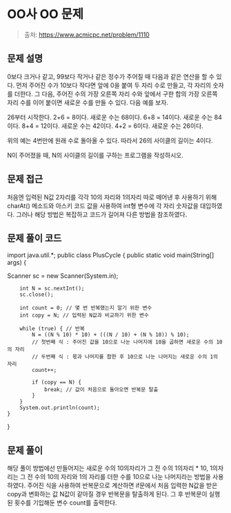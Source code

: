 # OO사 OO 문제

> 출처: https://www.acmicpc.net/problem/1110

## 문제 설명

0보다 크거나 같고, 99보다 작거나 같은 정수가 주어질 때 다음과 같은 연산을 할 수 있다. 먼저 주어진 수가 10보다 작다면 앞에 0을 붙여 두 자리 수로 만들고, 각 자리의 숫자를 더한다. 그 다음, 주어진 수의 가장 오른쪽 자리 수와 앞에서 구한 합의 가장 오른쪽 자리 수를 이어 붙이면 새로운 수를 만들 수 있다. 다음 예를 보자.

26부터 시작한다. 2+6 = 8이다. 새로운 수는 68이다. 6+8 = 14이다. 새로운 수는 84이다. 8+4 = 12이다. 새로운 수는 42이다. 4+2 = 6이다. 새로운 수는 26이다.

위의 예는 4번만에 원래 수로 돌아올 수 있다. 따라서 26의 사이클의 길이는 4이다.

N이 주어졌을 때, N의 사이클의 길이를 구하는 프로그램을 작성하시오.


## 문제 접근

처음엔 입력된 N값 2자리를 각각 10의 자리와 1의자리 따로 떼어낸 후 사용하기 위해 charAt() 메소드와 아스키 코드 값을 사용하여 int형 변수에 각 자리 숫자값을 대입하였다.
그러나 해당 방법은 복잡하고 코드가 길어져 다른 방법을 참조하였다.

## 문제 풀이 코드

import java.util.*;
public class PlusCycle {
	public static void main(String[] args) {
  
  Scanner sc = new Scanner(System.in);
		 
		int N = sc.nextInt();
		sc.close(); 
        
		int count = 0; // 몇 번 반복했는지 알기 위한 변수
		int copy = N; // 입력된 N값과 비교하기 위한 변수
        
		while (true) { // 반복
			N = ((N % 10) * 10) + (((N / 10) + (N % 10)) % 10); 
			// 첫번째 식 : 주어진 값을 10으로 나눈 나머지에 10을 곱하면 새로운 수의 10의 자리
			// 두번째 식 : 몫과 나머지를 합한 후 10으로 나눈 나머지는 새로운 수의 1의 자리
			count++;
 
			if (copy == N) {
				break; // 값이 처음으로 돌아오면 반복문 탈출
			}
		}
		System.out.println(count);
	}
}

## 문제 풀이

해당 풀이 방법에선 만들어지는 새로운 수의 10의자리가 그 전 수의 1의자리 * 10, 1의자리는 그 전 수의 10의 자리와 1의 자리를 더한 수를 10으로 나눈 나머지라는 방법을 사용하였다.
주어진 식을 사용하여 반복문으로 계산하면 if문에서 처음 입력한 N값을 받은 copy과 변화하는 값 N값이 같아질 경우 반복문을 탈출하게 된다.
그 후 반복문이 실행된 횟수를 기입해둔 변수 count를 출력한다.
